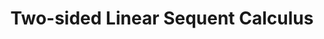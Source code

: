 ---
type: unpub
authors:
  - Elaine Pimentel
  - Harley Eades III
title: "Two-sided Linear Sequent Calculus"
note: "Entry in Encyclopedia of Proof Systems: http://proofsystem.github.io/Encyclopedia/"
year: 2015
---